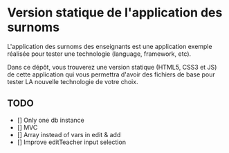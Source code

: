 # Version statique de l'application des surnoms

L'application des surnoms des enseignants est une application exemple réalisée pour tester une technologie (language, framework, etc).

Dans ce dépôt, vous trouverez une version statique (HTML5, CSS3 et JS) de cette application qui vous permettra d'avoir des fichiers de base pour tester LA nouvelle technologie de votre choix.

## TODO
- [] Only one db instance
- [] MVC
- [] Array instead of vars in edit & add
- [] Improve editTeacher input selection